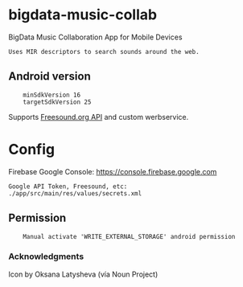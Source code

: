# bigdata-music-collab
BigData Music Collaboration App for Mobile Devices

    Uses MIR descriptors to search sounds around the web.

## Android version

        minSdkVersion 16
        targetSdkVersion 25

Supports [Freesound.org API](http://www.freesound.org/docs/api/) and custom werbservice.


# Config

Firebase Google Console: https://console.firebase.google.com

    Google API Token, Freesound, etc: ./app/src/main/res/values/secrets.xml

## Permission

        Manual activate 'WRITE_EXTERNAL_STORAGE' android permission

### Acknowledgments
Icon by Oksana Latysheva (vía Noun Project)
